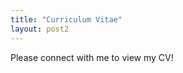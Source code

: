 ```yaml
---
title: "Curriculum Vitae"
layout: post2
---
```


Please connect with me to view my CV! 

<centre>
<iframe 
src="" width="100%" height="100%" frameborder="0" allowfullscreen></iframe>
</centre>